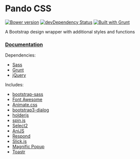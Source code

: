Pando CSS
======

[![Bower version](https://badge.fury.io/bo/pando.svg)](http://badge.fury.io/bo/pando)
[![devDependency Status](https://david-dm.org/wuifdesign/pando/dev-status.svg)](https://david-dm.org/wuifdesign/pando#info=devDependencies)
[![Built with Grunt](https://cdn.gruntjs.com/builtwith.png)](http://gruntjs.com/)

A Bootstrap design wrapper with additional styles and functions

<h3><a href="http://wuifdesign.github.io/pando/" target="_blank">Documentation</a></h3>

Dependencies:
- <a href="https://github.com/nex3/sass" target="_blank">Sass</a>
- <a href="https://github.com/gruntjs/grunt" target="_blank">Grunt</a>
- <a href="http://jquery.com/" target="_blank">jQuery</a>

Includes:
- <a href="https://github.com/twbs/bootstrap-sass" target="_blank">bootstrap-sass</a>
- <a href="http://fortawesome.github.io/Font-Awesome/" target="_blank">Font Awesome</a>
- <a href="https://github.com/daneden/animate.css" target="_blank">Animate.css</a>
- <a href="http://nakupanda.github.io/bootstrap3-dialog/" target="_blank">bootstrap3-dialog</a>
- <a href="http://imsky.github.io/holder/" target="_blank">holderjs</a>
- <a href="http://fgnass.github.io/spin.js/" target="_blank">spin.js</a>
- <a href="https://select2.github.io/" target="_blank">Select2</a>
- <a href="https://github.com/anijs/anijs" target="_blank">AniJS</a>
- <a href="https://github.com/scottjehl/Respond" target="_blank">Respond</a>
- <a href="https://github.com/kenwheeler/slick" target="_blank">Slick.js</a>
- <a href="http://dimsemenov.com/plugins/magnific-popup/" target="_blank">Magnific Popup</a>
- <a href="https://github.com/CodeSeven/toastr" target="_blank">Toastr</a>
